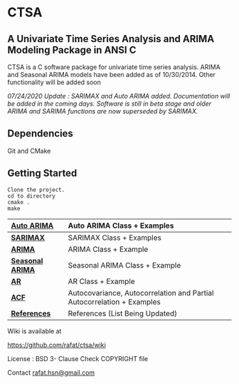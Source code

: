 # CTSA

## A Univariate Time Series Analysis and ARIMA Modeling Package in ANSI C

CTSA is a C software package for univariate time series analysis. 
ARIMA and Seasonal ARIMA models have been added as of 10/30/2014. Other functionality will be added soon 

*07/24/2020 Update : SARIMAX and Auto ARIMA added. Documentation will be added in the coming days. Software is still in beta stage and older ARIMA
and SARIMA functions are now superseded by SARIMAX.*

## Dependencies

Git and CMake

## Getting Started
```
Clone the project.
cd to directory
cmake .
make
```


|**[Auto ARIMA](https://github.com/rafat/ctsa/wiki/AUTO-ARIMA)**| Auto ARIMA Class + Examples        |
|:-----------------------------------------------------|:----------------------------------|
|**[SARIMAX](https://github.com/rafat/ctsa/wiki/SARIMAX/)**| SARIMAX Class + Examples             |
|**[ARIMA](https://github.com/rafat/ctsa/wiki/ARIMA)**| ARIMA Class + Example             |
|**[Seasonal ARIMA](https://github.com/rafat/ctsa/wiki/SARIMA)**| Seasonal ARIMA Class + Example    |
|**[AR](https://github.com/rafat/ctsa/wiki/AR)**      | AR Class + Example                |
|**[ACF](https://github.com/rafat/ctsa/wiki/ACF)**    | Autocovariance, Autocorrelation and Partial Autocorrelation + Examples|
|**[References](https://github.com/rafat/ctsa/wiki/References)**| References (List Being Updated)   |

Wiki is available at 

https://github.com/rafat/ctsa/wiki

License : BSD 3- Clause Check COPYRIGHT file

Contact rafat.hsn@gmail.com
